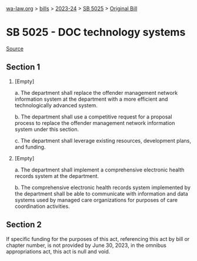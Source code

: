 [wa-law.org](/) > [bills](/bills/) > [2023-24](/bills/2023-24) > [SB 5025](/bills/2023-24/sb/5025/) > [Original Bill](/bills/2023-24/sb/5025/1/)

# SB 5025 - DOC technology systems

[Source](http://lawfilesext.leg.wa.gov/biennium/2023-24/Pdf/Bills/Senate%20Bills/5025.pdf)

## Section 1
1. [Empty]

    a. The department shall replace the offender management network information system at the department with a more efficient and technologically advanced system.

    b. The department shall use a competitive request for a proposal process to replace the offender management network information system under this section.

    c. The department shall leverage existing resources, development plans, and funding.

2. [Empty]

    a. The department shall implement a comprehensive electronic health records system at the department.

    b. The comprehensive electronic health records system implemented by the department shall be able to communicate with information and data systems used by managed care organizations for purposes of care coordination activities.

## Section 2
If specific funding for the purposes of this act, referencing this act by bill or chapter number, is not provided by June 30, 2023, in the omnibus appropriations act, this act is null and void.
